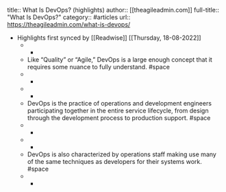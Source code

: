 title:: What Is DevOps? (highlights)
author:: [[theagileadmin.com]]
full-title:: "What Is DevOps?"
category:: #articles
url:: https://theagileadmin.com/what-is-devops/

- Highlights first synced by [[Readwise]] [[Thursday, 18-08-2022]]
	- -
	- Like “Quality” or “Agile,” DevOps is a large enough concept that it requires some nuance to fully understand. #space
	- -
	- -
	- DevOps is the practice of operations and development engineers participating together in the entire service lifecycle, from design through the development process to production support. #space
	- -
	- -
	- DevOps is also characterized by operations staff making use many of the same techniques as developers for their systems work. #space
	- -